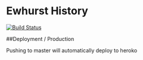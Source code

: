 # Ewhurst History

[![Build Status](https://travis-ci.org/phil/ewhursthistory.svg?branch=master)](https://travis-ci.org/phil/ewhursthistory)

##Deployment / Production

Pushing to master will automatically deploy to heroko
